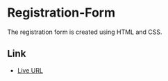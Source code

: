 # Registration-Form

The registration form is created using HTML and CSS. 

## Link

 - [Live URL](https://tajwararik.github.io/Registration-Form/)
